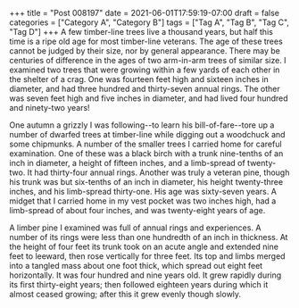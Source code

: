 +++
title = "Post 008197"
date = 2021-06-01T17:59:19-07:00
draft = false
categories = ["Category A", "Category B"]
tags = ["Tag A", "Tag B", "Tag C", "Tag D"]
+++
A few timber-line trees live a thousand years, but half this time is a ripe old age for most timber-line veterans. The age of these trees cannot be judged by their size, nor by general appearance. There may be centuries of difference in the ages of two arm-in-arm trees of similar size. I examined two trees that were growing within a few yards of each other in the shelter of a crag. One was fourteen feet high and sixteen inches in diameter, and had three hundred and thirty-seven annual rings. The other was seven feet high and five inches in diameter, and had lived four hundred and ninety-two years!

One autumn a grizzly I was following--to learn his bill-of-fare--tore up a number of dwarfed trees at timber-line while digging out a woodchuck and some chipmunks. A number of the smaller trees I carried home for careful examination. One of these was a black birch with a trunk nine-tenths of an inch in diameter, a height of fifteen inches, and a limb-spread of twenty-two. It had thirty-four annual rings. Another was truly a veteran pine, though his trunk was but six-tenths of an inch in diameter, his height twenty-three inches, and his limb-spread thirty-one. His age was sixty-seven years. A midget that I carried home in my vest pocket was two inches high, had a limb-spread of about four inches, and was twenty-eight years of age.

A limber pine I examined was full of annual rings and experiences. A number of its rings were less than one hundredth of an inch in thickness. At the height of four feet its trunk took on an acute angle and extended nine feet to leeward, then rose vertically for three feet. Its top and limbs merged into a tangled mass about one foot thick, which spread out eight feet horizontally. It was four hundred and nine years old. It grew rapidly during its first thirty-eight years; then followed eighteen years during which it almost ceased growing; after this it grew evenly though slowly.
